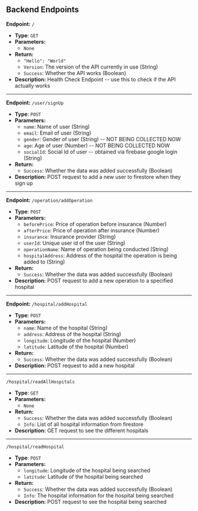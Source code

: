 ## Backend Endpoints

**Endpoint:** `/`
* **Type**: `GET`
* **Parameters:**
    * `None`
* **Return:**
    * `"Hello": "World"`
    * `Version`: The version of the API currently in use (String)
    * `Success`: Whether the API works (Boolean)
* **Description:** Health Check Endpoint -- use this to check if the API actually works
---
**Endpoint:** `/user/signUp`
* **Type**: `POST`
* **Parameters:**
    * `name`: Name of user (String)
    * `email`: Email of user (String)
    * `gender`: Gender of user (String) -- NOT BEING COLLECTED NOW
    * `age`: Age of user (Number) -- NOT BEING COLLECTED NOW
    * `socialId`: Social Id of user -- obtained via firebase google login (String)
* **Return:**
    * `Success`: Whether the data was added successfully (Boolean)
* **Description:** POST request to add a new user to firestore when they sign up
---
**Endpoint:** `/operation/addOperation`
* **Type**: `POST`
* **Parameters:**
    * `beforePrice`: Price of operation before insurance (Number)
    * `afterPrice`: Price of operation after insurance (Number)
    * `insurance`: Insurance provider (String)
    * `userId`: Unique user id of the user (String)
    * `operationName`: Name of operation being conducted (String)
    * `hospitalAddress`: Address of the hospital the operation is being added to (String)
* **Return:**
    * `Success`: Whether the data was added successfully (Boolean)
* **Description:** POST request to add a new operation to a specified hospital
---
**Endpoint:** `/hospital/addHospital`
* **Type**: `POST`
* **Parameters:**
    * `name`: Name of the hospital (String)
    * `address`: Address of the hospital (String)
    * `longitude`: Longitude of the hospital (Number)
    * `latitude`: Latitude of the hospital (Number)
* **Return:**
    * `Success`: Whether the data was added successfully (Boolean)
* **Description:** POST request to add a new hospital
---
`/hospital/readAllHospitals`
* **Type**: `GET`
* **Parameters:**
    * `None`
* **Return:**
    * `Success`: Whether the data was added successfully (Boolean)
    * `Info`: List of all hospital information from firestore
* **Description:** GET request to see the different hospitals
---
`/hospital/readHospital`
* **Type**: `POST`
* **Parameters:**
    * `longitude`: Longitude of the hospital being searched
    * `latitude`: Latitude of the hospital being searched
* **Return:**
    * `Success`: Whether the data was added successfully (Boolean)
    * `Info`: The hospital information for the hospital being searched
* **Description:** POST request to see the hospital being searched
